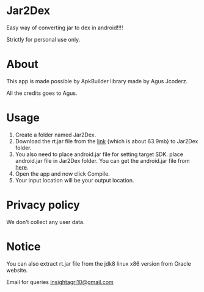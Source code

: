 # Jar2Dex
Easy way of converting jar to dex in android!!!!

Strictly for personal use only.

# About
This app is made possible by ApkBuilder library made by Agus Jcoderz.

All the credits goes to Agus.

# Usage
1. Create a folder named Jar2Dex.
2. Download the rt.jar file from the [link](https://www.dropbox.com/s/ppvic47dbsap0wq/rt.jar?dl=1) {which is about 63.9mb} to Jar2Dex folder.
3. You also need to place android.jar file for setting target SDK. place android.jar file in Jar2Dex folder. You can get the android.jar file from [here](https://github.com/Sable/android-platforms).
4. Open the app and now click Compile.
5. Your input location will be your output location.

# Privacy policy
We don't collect any user data.

# Notice
You can also extract rt.jar file from the jdk8 linux x86 version from Oracle website.

Email for queries insightagri10@gmail.com




